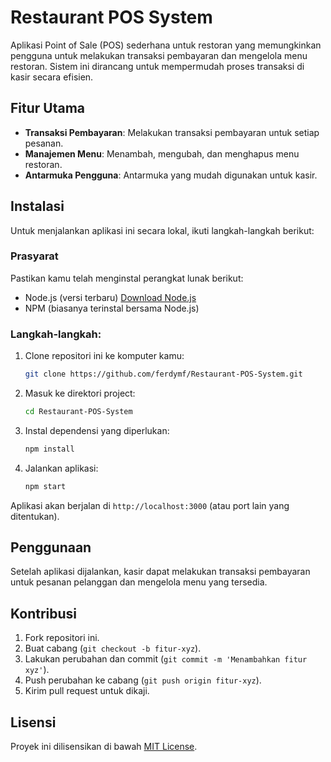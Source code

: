 
# Restaurant POS System

Aplikasi Point of Sale (POS) sederhana untuk restoran yang memungkinkan pengguna untuk melakukan transaksi pembayaran dan mengelola menu restoran. Sistem ini dirancang untuk mempermudah proses transaksi di kasir secara efisien.

## Fitur Utama
- **Transaksi Pembayaran**: Melakukan transaksi pembayaran untuk setiap pesanan.
- **Manajemen Menu**: Menambah, mengubah, dan menghapus menu restoran.
- **Antarmuka Pengguna**: Antarmuka yang mudah digunakan untuk kasir.

## Instalasi

Untuk menjalankan aplikasi ini secara lokal, ikuti langkah-langkah berikut:

### Prasyarat
Pastikan kamu telah menginstal perangkat lunak berikut:
- Node.js (versi terbaru) [Download Node.js](https://nodejs.org/)
- NPM (biasanya terinstal bersama Node.js)
  
### Langkah-langkah:
1. Clone repositori ini ke komputer kamu:
   ```bash
   git clone https://github.com/ferdymf/Restaurant-POS-System.git
   ```
   
2. Masuk ke direktori project:
   ```bash
   cd Restaurant-POS-System
   ```

3. Instal dependensi yang diperlukan:
   ```bash
   npm install
   ```

4. Jalankan aplikasi:
   ```bash
   npm start
   ```

Aplikasi akan berjalan di `http://localhost:3000` (atau port lain yang ditentukan).

## Penggunaan
Setelah aplikasi dijalankan, kasir dapat melakukan transaksi pembayaran untuk pesanan pelanggan dan mengelola menu yang tersedia.

## Kontribusi
1. Fork repositori ini.
2. Buat cabang (`git checkout -b fitur-xyz`).
3. Lakukan perubahan dan commit (`git commit -m 'Menambahkan fitur xyz'`).
4. Push perubahan ke cabang (`git push origin fitur-xyz`).
5. Kirim pull request untuk dikaji.

## Lisensi
Proyek ini dilisensikan di bawah [MIT License](LICENSE).
